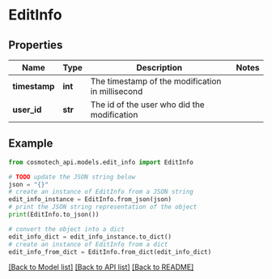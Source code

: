 # EditInfo


## Properties

Name | Type | Description | Notes
------------ | ------------- | ------------- | -------------
**timestamp** | **int** | The timestamp of the modification in millisecond | 
**user_id** | **str** | The id of the user who did the modification | 

## Example

```python
from cosmotech_api.models.edit_info import EditInfo

# TODO update the JSON string below
json = "{}"
# create an instance of EditInfo from a JSON string
edit_info_instance = EditInfo.from_json(json)
# print the JSON string representation of the object
print(EditInfo.to_json())

# convert the object into a dict
edit_info_dict = edit_info_instance.to_dict()
# create an instance of EditInfo from a dict
edit_info_from_dict = EditInfo.from_dict(edit_info_dict)
```
[[Back to Model list]](../README.md#documentation-for-models) [[Back to API list]](../README.md#documentation-for-api-endpoints) [[Back to README]](../README.md)


